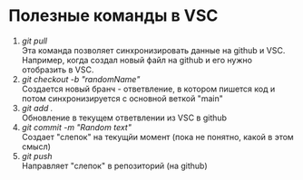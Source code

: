 # **Полезные команды в VSC**
1. *git pull*  
Эта команда позволяет синхронизировать данные на github и VSC. Например, когда создал новый файл на github и его нужно отобразить в VSC.
2. *git checkout -b "randomName"*  
Создается новый бранч - ответвление, в котором пишется код и потом синхронизируется с основной веткой "main"
3. *git add .*  
Обновление в текущем ответвлении из VSC в github
4. *git commit -m "Random text"*  
Создает "слепок" на текущйи момент (пока не понятно, какой в этом смысл)
5. *git push*  
Направляет "слепок" в репозиторий (на github)

